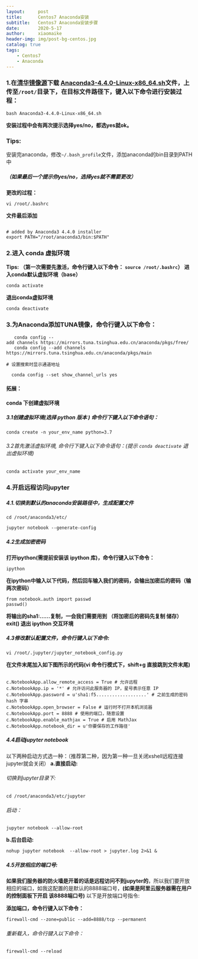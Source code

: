 ```yaml
---
layout:     post
title:      Centos7 Anaconda安装
subtitle:   Centos7 Anaconda安装步骤
date:       2020-5-17
author:     xiaomaike
header-img: img/post-bg-centos.jpg
catalog: true
tags:
    - Centos7
    - Anaconda
---
```



### 1.在[清华镜像源](https://mirrors.tuna.tsinghua.edu.cn/anaconda/archive/)下载 [Anaconda3-4.4.0-Linux-x86_64.sh](https://mirrors.tuna.tsinghua.edu.cn/anaconda/archive/Anaconda3-2019.10-Linux-x86_64.sh)文件，上传至```/root/```目录下，在目标文件路径下，键入以下命令进行安装过程：
```
bash Anaconda3-4.4.0-Linux-x86_64.sh
```

**安装过程中会有两次提示选择yes/no，都选yes就ok。**

### Tips:
安装完anaconda，修改```~/.bash_profile```文件，添加anaconda的bin目录到PATH中
##### （如果最后一个提示你yes/no，选择yes就不需要更改）
**更改的过程：**
```
vi /root/.bashrc
```
**文件最后添加**
```

# added by Anaconda3 4.4.0 installer
export PATH="/root/anaconda3/bin:$PATH"
```
### 2.进入 conda  虚拟环境
**Tips: （第一次需要先激活，命令行键入以下命令： ```source /root/.bashrc```）	进入conda默认虚拟环境（base）**
```
conda activate
```
**退出conda虚拟环境**
```
conda deactivate  
```


### 3.为Anaconda添加TUNA镜像，命令行键入以下命令：
```
   conda config --add channels https://mirrors.tuna.tsinghua.edu.cn/anaconda/pkgs/free/
   conda config --add channels https://mirrors.tuna.tsinghua.edu.cn/anaconda/pkgs/main

# 设置搜索时显示通道地址

  conda config --set show_channel_urls yes
```
#### 拓展：
**conda 下创建虚拟环境**
##### 3.1创建虚拟环境(选择 python 版本 ) 命令行下键入以下命令语句：
```
conda create -n your_env_name python=3.7 
```

###### 3.2首先激活虚拟环境,	命令行下键入以下命令语句：(提示 ```conda deactivate``` 退出虚拟环境)
```
conda activate your_env_name 
```
### 4.开启远程访问jupyter
##### 4.1.切换到默认的anaconda安装路径中，生成配置文件
```
cd /root/anaconda3/etc/ 
```
```
jupyter notebook --generate-config
```

##### 4.2生成加密密码
**打开ipython(需提前安装该 ipython 库)，命令行键入以下命令：**
```
ipython
```

**在ipython中输入以下代码，然后回车输入我们的密码，会输出加密后的密码（输两次密码）**
```
from notebook.auth import passwd
passwd()
```

**将输出的sha1:......复制，一会我们需要用到 （将加密后的密码先复制 储存）
exit()  退出 ipython 交互环境**

##### 4.3修改默认配置文件，命令行键入以下命令:
```
vi /root/.jupyter/jupyter_notebook_config.py
```

**在文件末尾加入如下图所示的代码(vi  命令行模式下，shift+g 直接跳到文件末尾)**
```

c.NotebookApp.allow_remote_access = True # 允许远程
c.NotebookApp.ip = '*' # 允许访问此服务器的 IP，星号表示任意 IP
c.NotebookApp.password = u'sha1:f5...................' # 之前生成的密码 hash 字串
c.NotebookApp.open_browser = False # 运行时不打开本机浏览器
c.NotebookApp.port = 8888 # 使用的端口，随意设置
c.NotebookApp.enable_mathjax = True # 启用 MathJax
c.NotebookApp.notebook_dir = u'你要保存的工作路径'

```

##### 4.4启动jupyter notebook
以下两种启动方式选一种：（推荐第二种，因为第一种一旦关闭xshell远程连接jupyter就会关闭）
**a.直接启动:**

###### 切换到jupyter目录下:
```
cd /root/anaconda3/etc/jupyter
```

###### 启动：
```
jupyter notebook --allow-root
```

**b.后台启动:**
```
nohup jupyter notebook  --allow-root > jupyter.log 2>&1 &
```

##### 4.5开放相应的端口号:
**如果我们服务器的防火墙是开着的话是远程访问不到jupyter的**，所以我们要开放相应的端口，如我这配置的是默认的8888端口号，**(如果是阿里云服务器需在用户的控制面板下开启  该8888端口号)** 以下是开放端口号指令:

**添加端口，命令行键入以下命令：**
```
firewall-cmd --zone=public --add=8888/tcp --permanent
```
###### 重新载入，命令行键入以下命令：
```
firewall-cmd --reload
```

